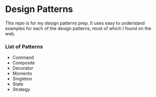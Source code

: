 Design Patterns
====

This repo is for my design patterns prep. It uses easy to understand examples for each of the design patterns, most of which I found on the web. 

### List of Patterns

- Command
- Composite
- Decorator
- Momento
- Singleton
- State
- Strategy